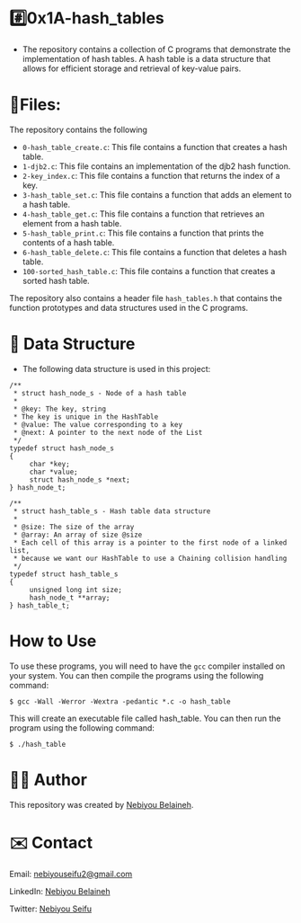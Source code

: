 # #️⃣0x1A-hash_tables

- The repository contains a collection of C programs that demonstrate the implementation of hash tables. A hash table is a data structure that allows for efficient storage and retrieval of key-value pairs.

# 📂Files:
The repository contains the following 
- `0-hash_table_create.c`: This file contains a function that creates a hash table.
- `1-djb2.c`: This file contains an implementation of the djb2 hash function.
- `2-key_index.c`: This file contains a function that returns the index of a key.
- `3-hash_table_set.c`: This file contains a function that adds an element to a hash table.
- `4-hash_table_get.c`: This file contains a function that retrieves an element from a hash table.
- `5-hash_table_print.c`: This file contains a function that prints the contents of a hash table.
- `6-hash_table_delete.c`: This file contains a function that deletes a hash table.
- `100-sorted_hash_table.c`: This file contains a function that creates a sorted hash table.

The repository also contains a header file `hash_tables.h` that contains the function prototypes and data structures used in the C programs.

# 💾 Data Structure
* The following data structure is used in this project:
```
/**
 * struct hash_node_s - Node of a hash table
 *
 * @key: The key, string
 * The key is unique in the HashTable
 * @value: The value corresponding to a key
 * @next: A pointer to the next node of the List
 */
typedef struct hash_node_s
{
     char *key;
     char *value;
     struct hash_node_s *next;
} hash_node_t;

/**
 * struct hash_table_s - Hash table data structure
 *
 * @size: The size of the array
 * @array: An array of size @size
 * Each cell of this array is a pointer to the first node of a linked list,
 * because we want our HashTable to use a Chaining collision handling
 */
typedef struct hash_table_s
{
     unsigned long int size;
     hash_node_t **array;
} hash_table_t;
```
# How to Use
To use these programs, you will need to have the `gcc` compiler installed on your system. You can then compile the programs using the following command:
```
$ gcc -Wall -Werror -Wextra -pedantic *.c -o hash_table
```
This will create an executable file called hash_table. You can then run the program using the following command:
```
$ ./hash_table
```
# ✍🏽 Author
This repository was created by [Nebiyou Belaineh](https://github.com/NebiyouBelaineh).
# ✉️ Contact

Email: nebiyouseifu2@gmail.com

LinkedIn: [Nebiyou Belaineh](https://www.linkedin.com/in/nebiyou-belaineh-2a683415b/)

Twitter: [Nebiyou Seifu](https://twitter.com/SeifuNebiyou)